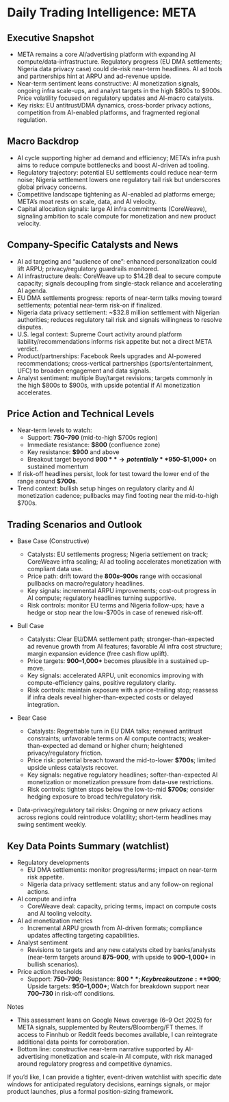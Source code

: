 # Daily Trading Intelligence: META

## Executive Snapshot
- META remains a core AI/advertising platform with expanding AI compute/data-infrastructure. Regulatory progress (EU DMA settlements; Nigeria data privacy case) could de-risk near-term headlines. AI ad tools and partnerships hint at ARPU and ad-revenue upside. 
- Near-term sentiment leans constructive: AI monetization signals, ongoing infra scale-ups, and analyst targets in the high $800s to $900s. Price volatility focused on regulatory updates and AI-macro catalysts.
- Key risks: EU antitrust/DMA dynamics, cross-border privacy actions, competition from AI-enabled platforms, and fragmented regional regulation.

## Macro Backdrop
- AI cycle supporting higher ad demand and efficiency; META’s infra push aims to reduce compute bottlenecks and boost AI-driven ad tooling.
- Regulatory trajectory: potential EU settlements could reduce near-term noise; Nigeria settlement lowers one regulatory tail risk but underscores global privacy concerns.
- Competitive landscape tightening as AI-enabled ad platforms emerge; META’s moat rests on scale, data, and AI velocity.
- Capital allocation signals: large AI infra commitments (CoreWeave), signaling ambition to scale compute for monetization and new product velocity.

## Company-Specific Catalysts and News
- AI ad targeting and “audience of one”: enhanced personalization could lift ARPU; privacy/regulatory guardrails monitored.
- AI infrastructure deals: CoreWeave up to $14.2B deal to secure compute capacity; signals decoupling from single-stack reliance and accelerating AI agenda.
- EU DMA settlements progress: reports of near-term talks moving toward settlements; potential near-term risk-on if finalized.
- Nigeria data privacy settlement: ~$32.8 million settlement with Nigerian authorities; reduces regulatory tail risk and signals willingness to resolve disputes.
- U.S. legal context: Supreme Court activity around platform liability/recommendations informs risk appetite but not a direct META verdict.
- Product/partnerships: Facebook Reels upgrades and AI-powered recommendations; cross-vertical partnerships (sports/entertainment, UFC) to broaden engagement and data signals.
- Analyst sentiment: multiple Buy/target revisions; targets commonly in the high $800s to $900s, with upside potential if AI monetization accelerates.

## Price Action and Technical Levels
- Near-term levels to watch:
  - Support: **$750–$790** (mid-to-high $700s region)
  - Immediate resistance: **$800** (confluence zone)
  - Key resistance: **$900** and above
  - Breakout target beyond **$900** → potentially **$950–$1,000+** on sustained momentum
- If risk-off headlines persist, look for test toward the lower end of the range around **$700s**.
- Trend context: bullish setup hinges on regulatory clarity and AI monetization cadence; pullbacks may find footing near the mid-to-high $700s.

## Trading Scenarios and Outlook

- Base Case (Constructive)
  - Catalysts: EU settlements progress; Nigeria settlement on track; CoreWeave infra scaling; AI ad tooling accelerates monetization with compliant data use.
  - Price path: drift toward the **$800s–$900s** range with occasional pullbacks on macro/regulatory headlines.
  - Key signals: incremental ARPU improvements; cost-out progress in AI compute; regulatory headlines turning supportive.
  - Risk controls: monitor EU terms and Nigeria follow-ups; have a hedge or stop near the low-$700s in case of renewed risk-off.

- Bull Case
  - Catalysts: Clear EU/DMA settlement path; stronger-than-expected ad revenue growth from AI features; favorable AI infra cost structure; margin expansion evidence (free cash flow uplift).
  - Price targets: **$900–$1,000+** becomes plausible in a sustained up-move.
  - Key signals: accelerated ARPU, unit economics improving with compute-efficiency gains, positive regulatory clarity.
  - Risk controls: maintain exposure with a price-trailing stop; reassess if infra deals reveal higher-than-expected costs or delayed integration.

- Bear Case
  - Catalysts: Regrettable turn in EU DMA talks; renewed antitrust constraints; unfavorable terms on AI compute contracts; weaker-than-expected ad demand or higher churn; heightened privacy/regulatory friction.
  - Price risk: potential breach toward the mid-to-lower **$700s**; limited upside unless catalysts recover.
  - Key signals: negative regulatory headlines; softer-than-expected AI monetization or monetization pressure from data-use restrictions.
  - Risk controls: tighten stops below the low-to-mid **$700s**; consider hedging exposure to broad tech/regulatory risk.

- Data-privacy/regulatory tail risks: Ongoing or new privacy actions across regions could reintroduce volatility; short-term headlines may swing sentiment weekly.

## Key Data Points Summary (watchlist)
- Regulatory developments
  - EU DMA settlements: monitor progress/terms; impact on near-term risk appetite.
  - Nigeria data privacy settlement: status and any follow-on regional actions.
- AI compute and infra
  - CoreWeave deal: capacity, pricing terms, impact on compute costs and AI tooling velocity.
- AI ad monetization metrics
  - Incremental ARPU growth from AI-driven formats; compliance updates affecting targeting capabilities.
- Analyst sentiment
  - Revisions to targets and any new catalysts cited by banks/analysts (near-term targets around **$875–$900**, with upside to **$900–$1,000+** in bullish scenarios).
- Price action thresholds
  - Support: **$750–$790**; Resistance: **$800**; Key breakout zone: **$900**; Upside targets: **$950–$1,000+**; Watch for breakdown support near **$700–$730** in risk-off conditions.

Notes
- This assessment leans on Google News coverage (6–9 Oct 2025) for META signals, supplemented by Reuters/Bloomberg/FT themes. If access to Finnhub or Reddit feeds becomes available, I can reintegrate additional data points for corroboration.
- Bottom line: constructive near-term narrative supported by AI-advertising monetization and scale-in AI compute, with risk managed around regulatory progress and competitive dynamics.

If you’d like, I can provide a tighter, event-driven watchlist with specific date windows for anticipated regulatory decisions, earnings signals, or major product launches, plus a formal position-sizing framework.